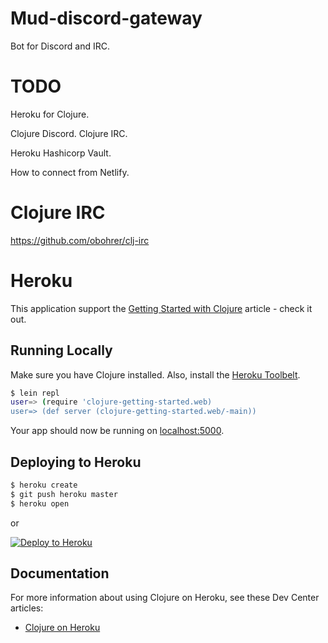 # Mud-discord-gateway

Bot for Discord and IRC.

# TODO

Heroku for Clojure.

Clojure Discord.
Clojure IRC.

Heroku Hashicorp Vault.

How to connect from Netlify.

# Clojure IRC
https://github.com/obohrer/clj-irc

# Heroku

This application support the [Getting Started with Clojure](https://devcenter.heroku.com/articles/getting-started-with-clojure) article - check it out.

## Running Locally

Make sure you have Clojure installed.  Also, install the [Heroku Toolbelt](https://toolbelt.heroku.com/).

```sh
$ lein repl
user=> (require 'clojure-getting-started.web)
user=> (def server (clojure-getting-started.web/-main))
```

Your app should now be running on [localhost:5000](http://localhost:5000/).

## Deploying to Heroku

```sh
$ heroku create
$ git push heroku master
$ heroku open
```

or

[![Deploy to Heroku](https://www.herokucdn.com/deploy/button.png)](https://heroku.com/deploy)

## Documentation

For more information about using Clojure on Heroku, see these Dev Center articles:

- [Clojure on Heroku](https://devcenter.heroku.com/categories/clojure)

